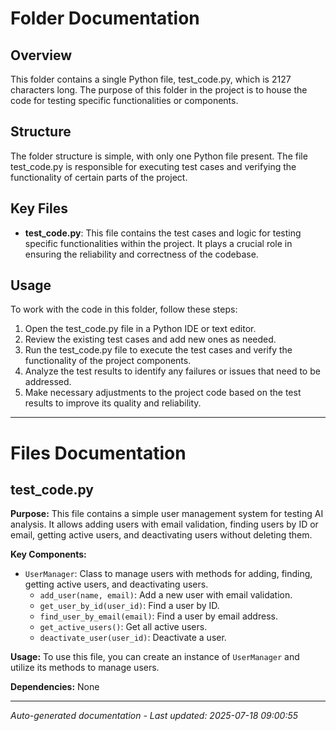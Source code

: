 # Folder Documentation

## Overview
This folder contains a single Python file, test_code.py, which is 2127 characters long. The purpose of this folder in the project is to house the code for testing specific functionalities or components.

## Structure
The folder structure is simple, with only one Python file present. The file test_code.py is responsible for executing test cases and verifying the functionality of certain parts of the project.

## Key Files
- **test_code.py**: This file contains the test cases and logic for testing specific functionalities within the project. It plays a crucial role in ensuring the reliability and correctness of the codebase.

## Usage
To work with the code in this folder, follow these steps:
1. Open the test_code.py file in a Python IDE or text editor.
2. Review the existing test cases and add new ones as needed.
3. Run the test_code.py file to execute the test cases and verify the functionality of the project components.
4. Analyze the test results to identify any failures or issues that need to be addressed.
5. Make necessary adjustments to the project code based on the test results to improve its quality and reliability.

---

# Files Documentation

## test_code.py

**Purpose:** This file contains a simple user management system for testing AI analysis. It allows adding users with email validation, finding users by ID or email, getting active users, and deactivating users without deleting them.

**Key Components:**
- `UserManager`: Class to manage users with methods for adding, finding, getting active users, and deactivating users.
  - `add_user(name, email)`: Add a new user with email validation.
  - `get_user_by_id(user_id)`: Find a user by ID.
  - `find_user_by_email(email)`: Find a user by email address.
  - `get_active_users()`: Get all active users.
  - `deactivate_user(user_id)`: Deactivate a user.

**Usage:** To use this file, you can create an instance of `UserManager` and utilize its methods to manage users.

**Dependencies:** None

---
*Auto-generated documentation - Last updated: 2025-07-18 09:00:55*
